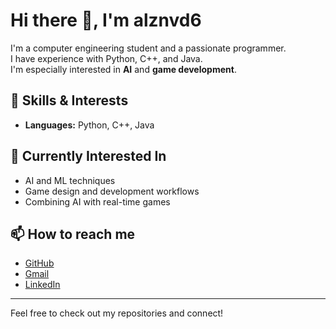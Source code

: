 # Hi there 👋, I'm alznvd6

I'm a computer engineering student and a passionate programmer.  
I have experience with Python, C++, and Java.  
I'm especially interested in **AI** and **game development**.

## 🚀 Skills & Interests

- **Languages:** Python, C++, Java

## 🌱 Currently Interested In

- AI and ML techniques
- Game design and development workflows
- Combining AI with real-time games

## 📫 How to reach me

- [GitHub](https://github.com/alznvd6)
- [Gmail](alz.navid6@gmail.com)
- [LinkedIn](https://www.linkedin.com/in/aliznavid6)

---

Feel free to check out my repositories and connect!
